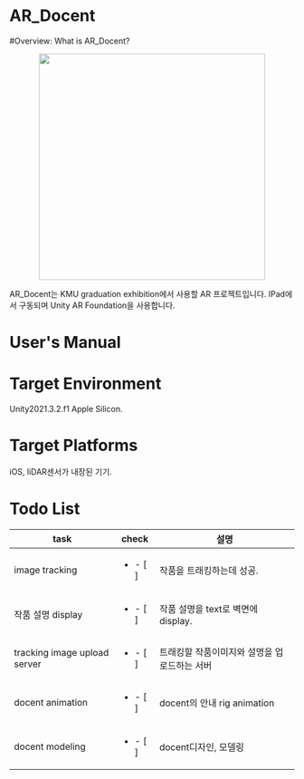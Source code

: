 # AR_Docent

#Overview: What is AR_Docent?
<p align= "center">
<img width= "400" src= "https://user-images.githubusercontent.com/69339846/178733741-3abc68e7-9e2e-4d40-ae76-de35914f1f71.jpeg">
</p>
AR_Docent는 KMU graduation exhibition에서 사용할 AR 프로젝트입니다.
IPad에서 구동되며 Unity AR Foundation을 사용합니다.

# User's Manual

# Target Environment

Unity2021.3.2.f1 Apple Silicon.

# Target Platforms

iOS, liDAR센서가 내장된 기기.

# Todo List
|task|check|설명|
|-|-|-|
|image tracking|<ul><li>- [ ] </li></ul>|작품을 트래킹하는데 성공.|
|작품 설명 display|<ul><li>- [ ] </li></ul>|작품 설명을 text로 벽면에 display.|
|tracking image upload server|<ul><li>- [ ] </li></ul>|트래킹할 작품이미지와 설명을 업로드하는 서버|
|docent animation|<ul><li>- [ ] </li></ul>|docent의 안내 rig animation|
|docent modeling|<ul><li>- [ ] </li></ul>| docent디자인, 모델링|
